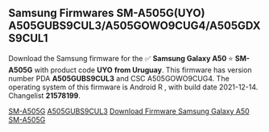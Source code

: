 <h2>Samsung Firmwares SM-A505G(UYO) A505GUBS9CUL3/A505GOWO9CUG4/A505GDXS9CUL1</h2>
Download the Samsung firmware for the ✅ <strong>Samsung Galaxy A50 </strong> ⭐ <strong>SM-A505G</strong> with product code <strong>UYO</strong> <strong> from Uruguay</strong>. This firmware has version number PDA <strong>A505GUBS9CUL3</strong> and CSC A505GOWO9CUG4. The operating system of this firmware is Android R , with build date 2021-12-14. Changelist <strong>21578199</strong>.


[SM-A505G](https://samfirm.shop/samsung/model/SM-A505G)
[A505GUBS9CUL3](https://samfirm.shop/samsung/pda/A505GUBS9CUL3)
[Download Firmware Samsung Galaxy A50 SM-A505G](https://samfirm.shop/samsung/firmware/482196)
